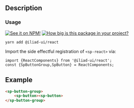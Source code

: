 ## Description

### Usage

[![See it on NPM!](https://img.shields.io/npm/v/@iliad-ui/react?style=for-the-badge)](https://www.npmjs.com/package/@iliad-ui/react)
[![How big is this package in your project?](https://img.shields.io/bundlephobia/minzip/@iliad-ui/react?style=for-the-badge)](https://bundlephobia.com/result?p=@iliad-ui/react)

```
yarn add @iliad-ui/react
```

Import the side effectful registration of `<sp-react>` via:

```
import {ReactComponents} from '@iliad-ui/react';
const {SpButtonGroup,SpButton} = ReactComponents;

```

## Example

```html
<sp-button-group>
    <sp-button><sp-button>
</sp-button-group>
```
